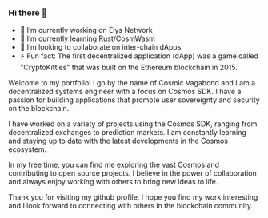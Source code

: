 ### Hi there 👋

- 🔭 I’m currently working on Elys Network
- 🌱 I’m currently learning Rust/CosmWasm
- 👯 I’m looking to collaborate on inter-chain dApps
- ⚡ Fun fact: The first decentralized application (dApp) was a game called "CryptoKitties" that was built on the Ethereum blockchain in 2015.

Welcome to my portfolio! I go by the name of Cosmic Vagabond and I am a decentralized systems engineer with a focus on Cosmos SDK. I have a passion for building applications that promote user sovereignty and security on the blockchain.

I have worked on a variety of projects using the Cosmos SDK, ranging from decentralized exchanges to prediction markets. I am constantly learning and staying up to date with the latest developments in the Cosmos ecosystem.

In my free time, you can find me exploring the vast Cosmos and contributing to open source projects. I believe in the power of collaboration and always enjoy working with others to bring new ideas to life.

Thank you for visiting my github profile. I hope you find my work interesting and I look forward to connecting with others in the blockchain community.
